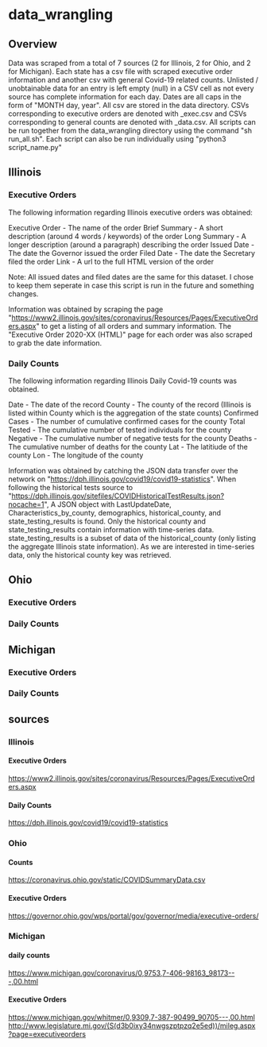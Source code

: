 # data_wrangling

## Overview

Data was scraped from a total of 7 sources (2 for Illinois, 2 for Ohio, and 2 for Michigan). Each state has a csv file with scraped executive order information and another csv with general Covid-19 related counts. Unlisted / unobtainable data for an entry is left empty (null) in a CSV cell as not every source has complete information for each day. Dates are all caps in the form of "MONTH day, year". All csv are stored in the data directory. CSVs corresponding to executive orders are denoted with _exec.csv and CSVs corresponding to general counts are denoted with _data.csv. All scripts can be run together from the data_wrangling directory using the command "sh run_all.sh". Each script can also be run individually using "python3 script_name.py"

## Illinois
### Executive Orders
The following information regarding Illinois executive orders was obtained:

Executive Order - The name of the order
Brief Summary - A short description (around 4 words / keywords) of the order
Long Summary - A longer description (around a paragraph) describing the order
Issued Date - The date the Governor issued the order
Filed Date - The date the Secretary filed the order
Link - A url to the full HTML version of the order

Note: All issued dates and filed dates are the same for this dataset. I chose to keep them seperate in case this script is run in the future and something changes.

Information was obtained by scraping the page "https://www2.illinois.gov/sites/coronavirus/Resources/Pages/ExecutiveOrders.aspx" to get a listing of all orders and summary information. The "Executive Order 2020-XX (HTML)" page for each order was also scraped to grab the date information. 

### Daily Counts
The following information regarding Illinois Daily Covid-19 counts was obtained.

Date - The date of the record
County - The county of the record (Illinois is listed within County which is the aggregation of the state counts)
Confirmed Cases - The number of cumulative confirmed cases for the county
Total Tested - The cumulative number of tested individuals for the county
Negative - The cumulative number of negative tests for the county
Deaths - The cumulative number of deaths for the county
Lat - The latitiude of the county
Lon - The longitude of the county

Information was obtained by catching the JSON data transfer over the network on "https://dph.illinois.gov/covid19/covid19-statistics". When following the historical tests source to "https://dph.illinois.gov/sitefiles/COVIDHistoricalTestResults.json?nocache=1", A JSON object with LastUpdateDate, Characteristics_by_county, demographics, historical_county, and state_testing_results is found. Only the historical county and state_testing_results contain information with time-series data. state_testing_results is a subset of data of the historical_county (only listing the aggregate Illinois state information). As we are interested in time-series data, only the historical county key was retrieved.

## Ohio
### Executive Orders

### Daily Counts

## Michigan
### Executive Orders

### Daily Counts

## sources
### Illinois
#### Executive Orders
https://www2.illinois.gov/sites/coronavirus/Resources/Pages/ExecutiveOrders.aspx

#### Daily Counts
https://dph.illinois.gov/covid19/covid19-statistics


### Ohio 

#### Counts
https://coronavirus.ohio.gov/static/COVIDSummaryData.csv

#### Executive Orders
https://governor.ohio.gov/wps/portal/gov/governor/media/executive-orders/

### Michigan

#### daily counts
https://www.michigan.gov/coronavirus/0,9753,7-406-98163_98173---,00.html

#### Executive Orders
https://www.michigan.gov/whitmer/0,9309,7-387-90499_90705---,00.html
http://www.legislature.mi.gov/(S(d3b0ixy34nwgszptpzq2e5ed))/mileg.aspx?page=executiveorders

